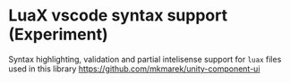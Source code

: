 # LuaX vscode syntax support (Experiment)

Syntax highlighting, validation and partial intelisense support for `luax` files used in this library https://github.com/mkmarek/unity-component-ui